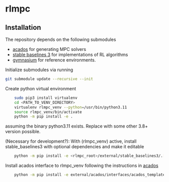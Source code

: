 # rlmpc


## Installation

The repository depends on the following submodules
- [acados](https://docs.acados.org/index.html) for generating MPC solvers
- [stable baselines 3](https://stable-baselines3.readthedocs.io/en/master/) for implementations of RL algorithms
- [gymnasium](https://gymnasium.farama.org/) for reference environments.

Initialize submodules via running
``` bash
git submodule update --recursive --init
```

Create python virtual environment

``` bash
    sudo pip3 install virtualenv
    cd <PATH_TO_VENV_DIRECTORY>
    virtualenv rlmpc_venv --python=/usr/bin/python3.11
    source rlmpc_venv/bin/activate
    python -m pip install -e .
```

assuming the binary python3.11 exists. Replace with some other 3.8+ version possible.


(Necessary for development?): With (rlmpc_venv) active, install stable_baselines3 with optional dependencies and make it editable

``` bash
    python -m pip install -e <rlmpc_root>/external/stable_baselines3/.[extra,tests,docs]
```


Install acados interface to rlmpc_venv following the instructions in [acados](https://docs.acados.org/python_interface/index.html)

``` bash
    python -m pip install -e external/acados/interfaces/acados_template/

```
